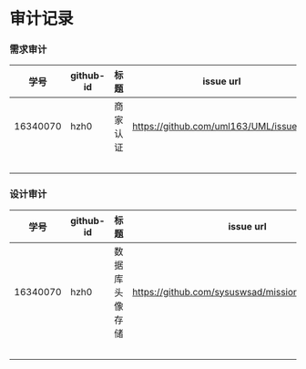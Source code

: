 # 审计记录

### 需求审计


| 学号 | github-id | 标题 | issue url |
| ---- | --------- | ---- | --------- |
|16340070|hzh0|商家认证|https://github.com/uml163/UML/issues/2|
|      |           |      |           |
|      |           |      |           |
|      |           |      |           |
|      |           |      |           |
|      |           |      |           |



### 设计审计

| 学号 | github-id | 标题 | issue url |
| ---- | --------- | ---- | --------- |
|16340070|hzh0|数据库头像存储|https://github.com/sysuswsad/mission_craft/issues/7| 
|      |           |      |           |
|      |           |      |           |
|      |           |      |           |
|      |           |      |           |
|      |           |      |           |
